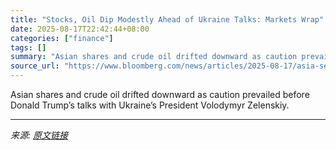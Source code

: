 ```yaml
---
title: "Stocks, Oil Dip Modestly Ahead of Ukraine Talks: Markets Wrap"
date: 2025-08-17T22:42:44+08:00
categories: ["finance"]
tags: []
summary: "Asian shares and crude oil drifted downward as caution prevailed before Donald Trump’s talks with Ukraine’s President Volodymyr Zelenskiy."
source_url: "https://www.bloomberg.com/news/articles/2025-08-17/asia-set-for-cautious-open-ahead-of-ukraine-talks-markets-wrap"
---
```


Asian shares and crude oil drifted downward as caution prevailed before Donald Trump’s talks with Ukraine’s President Volodymyr Zelenskiy.

---

*来源: [原文链接](https://www.bloomberg.com/news/articles/2025-08-17/asia-set-for-cautious-open-ahead-of-ukraine-talks-markets-wrap)*
